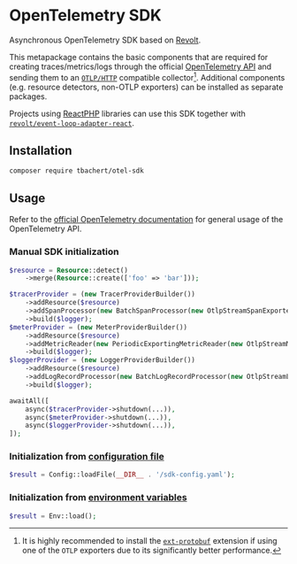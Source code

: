# OpenTelemetry SDK

Asynchronous OpenTelemetry SDK based on [Revolt].  

This metapackage contains the basic components that are required for creating traces/metrics/logs through the
official [OpenTelemetry API](https://packagist.org/packages/open-telemetry/api) and sending them to an [`OTLP/HTTP`]
compatible collector[^1]. Additional components (e.g. resource detectors, non-OTLP exporters) can be installed
as separate packages.

Projects using [ReactPHP] libraries can use this SDK together with [`revolt/event-loop-adapter-react`].

[^1]: It is highly recommended to install the [`ext-protobuf`] extension if using one of the `OTLP` exporters due to
its significantly better performance.

## Installation

```shell
composer require tbachert/otel-sdk
```

## Usage

Refer to the [official OpenTelemetry documentation](https://opentelemetry.io/docs/instrumentation/php/) for general usage of the OpenTelemetry API.

### Manual SDK initialization

```php
$resource = Resource::detect()
    ->merge(Resource::create(['foo' => 'bar']));

$tracerProvider = (new TracerProviderBuilder())
    ->addResource($resource)
    ->addSpanProcessor(new BatchSpanProcessor(new OtlpStreamSpanExporter(getStdout())))
    ->build($logger);
$meterProvider = (new MeterProviderBuilder())
    ->addResource($resource)
    ->addMetricReader(new PeriodicExportingMetricReader(new OtlpStreamMetricExporter(getStdout())))
    ->build($logger);
$loggerProvider = (new LoggerProviderBuilder())
    ->addResource($resource)
    ->addLogRecordProcessor(new BatchLogRecordProcessor(new OtlpStreamLogRecordExporter(getStdout())))
    ->build($logger);
```

```php
awaitAll([
    async($tracerProvider->shutdown(...)),
    async($meterProvider->shutdown(...)),
    async($loggerProvider->shutdown(...)),
]);
```

### Initialization from [configuration file](https://opentelemetry.io/docs/specs/otel/configuration/data-model/#file-based-configuration-model)

```php
$result = Config::loadFile(__DIR__ . '/sdk-config.yaml');
```

### Initialization from [environment variables](https://opentelemetry.io/docs/specs/otel/configuration/sdk-environment-variables/)

```php
$result = Env::load();
```


[Revolt]: https://revolt.run/
[ReactPHP]: https://reactphp.org/
[`revolt/event-loop-adapter-react`]: https://github.com/revoltphp/event-loop-adapter-react
[`OTLP/HTTP`]: https://opentelemetry.io/docs/specs/otlp/#otlphttp
[`ext-protobuf`]: https://opentelemetry.io/docs/instrumentation/php/#ext-protobuf
[`open-telemetry/context`]: https://github.com/opentelemetry-php/context
